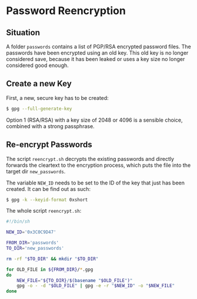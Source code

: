 # Password Reencryption

## Situation

A folder `passwords` contains a list of PGP/RSA encrypted password files. The
passwords have been encrypted using an old key. This old key is no longer
considered save, because it has been leaked or uses a key size no longer
considered good enough.

## Create a new Key

First, a new, secure key has to be created:

```bash
$ gpg --full-generate-key
```

Option 1 (RSA/RSA) with a key size of 2048 or 4096 is a sensible choice,
combined with a strong passphrase.

## Re-encrypt Passwords

The script `reencrypt.sh` decrypts the existing passwords and directly forwards
the cleartext to the encryption process, which puts the file into the target
dir `new_passwords`.

The variable `NEW_ID` needs to be set to the ID of the key that just has been
created. It can be find out as such:

```bash
$ gpg -k --keyid-format 0xshort
```

The whole script `reencrypt.sh`:

```bash
#!/bin/sh

NEW_ID='0x3C0C9D47'

FROM_DIR='passwords'
TO_DIR='new_passwords'

rm -rf "$TO_DIR" && mkdir "$TO_DIR"

for OLD_FILE in ${FROM_DIR}/*.gpg
do
    NEW_FILE="${TO_DIR}/$(basename "$OLD_FILE")"
    gpg -o - -d "$OLD_FILE" | gpg -e -r "$NEW_ID" -o "$NEW_FILE"
done
```
